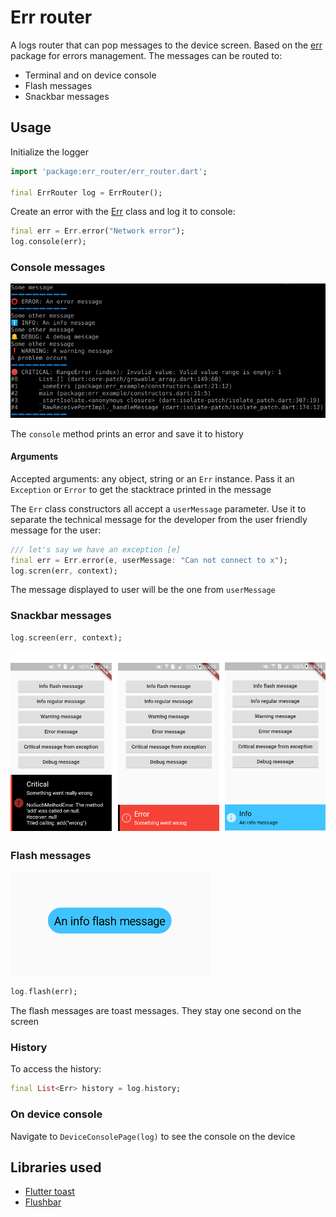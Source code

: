 # Err router

A logs router that can pop messages to the device screen. 
Based on the [err](https://github.com/synw/err) package for errors management. The messages can be routed to:

- Terminal and on device console
- Flash messages
- Snackbar messages

## Usage

Initialize the logger

   ```dart
   import 'package:err_router/err_router.dart';

   final ErrRouter log = ErrRouter();
   ```

Create an error with the [Err](https://pub.dev/documentation/err/latest/err/Err-class.html) class and log it to console:

   ```dart
   final err = Err.error("Network error");
   log.console(err);
   ```

### Console messages

![Screenshot](img/console.png)

The `console` method prints an error and save it to history

#### Arguments

Accepted arguments: any object, string or an `Err` instance. Pass it an `Exception` or `Error` to get the stacktrace printed in the message

The `Err` class constructors all accept a `userMessage` parameter. Use it to separate the technical message for the developer from the user friendly message for the user:

   ```dart
   /// let's say we have an exception [e]
   final err = Err.error(e, userMessage: "Can not connect to x");
   log.scren(err, context);
   ```

The message displayed to user will be the one from `userMessage`

### Snackbar messages

   ```dart
   log.screen(err, context);
   ```

![Screenshot](img/messages.png)

### Flash messages

![Screenshot](img/info_flash.png)

   ```dart
   log.flash(err);
   ```

The flash messages are toast messages. They stay one second on the screen

### History

To access the history:

   ```dart
   final List<Err> history = log.history;
   ```

### On device console

Navigate to `DeviceConsolePage(log)` to see the console on the device

## Libraries used

- [Flutter toast](https://pub.dartlang.org/packages/fluttertoast)
- [Flushbar](https://pub.dartlang.org/packages/flushbar)
